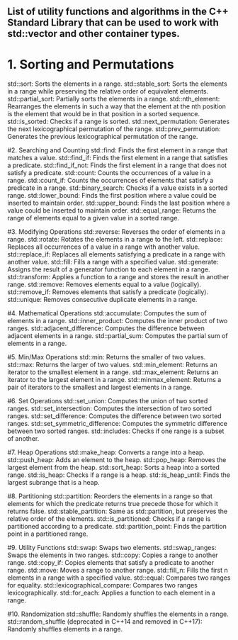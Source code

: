 List of utility functions and algorithms in the C++ Standard Library that can be
used to work with std::vector and other container types.
-------------------------------------------------------------------------------



# 1. Sorting and Permutations
std::sort: Sorts the elements in a range.
std::stable_sort: Sorts the elements in a range while preserving the relative order of equivalent elements.
std::partial_sort: Partially sorts the elements in a range.
std::nth_element: Rearranges the elements in such a way that the element at the nth position is the element that would be in that position in a sorted sequence.
std::is_sorted: Checks if a range is sorted.
std::next_permutation: Generates the next lexicographical permutation of the range.
std::prev_permutation: Generates the previous lexicographical permutation of the range.

#2. Searching and Counting
std::find: Finds the first element in a range that matches a value.
std::find_if: Finds the first element in a range that satisfies a predicate.
std::find_if_not: Finds the first element in a range that does not satisfy a predicate.
std::count: Counts the occurrences of a value in a range.
std::count_if: Counts the occurrences of elements that satisfy a predicate in a range.
std::binary_search: Checks if a value exists in a sorted range.
std::lower_bound: Finds the first position where a value could be inserted to maintain order.
std::upper_bound: Finds the last position where a value could be inserted to maintain order.
std::equal_range: Returns the range of elements equal to a given value in a sorted range.

#3. Modifying Operations
std::reverse: Reverses the order of elements in a range.
std::rotate: Rotates the elements in a range to the left.
std::replace: Replaces all occurrences of a value in a range with another value.
std::replace_if: Replaces all elements satisfying a predicate in a range with another value.
std::fill: Fills a range with a specified value.
std::generate: Assigns the result of a generator function to each element in a range.
std::transform: Applies a function to a range and stores the result in another range.
std::remove: Removes elements equal to a value (logically).
std::remove_if: Removes elements that satisfy a predicate (logically).
std::unique: Removes consecutive duplicate elements in a range.

#4. Mathematical Operations
std::accumulate: Computes the sum of elements in a range.
std::inner_product: Computes the inner product of two ranges.
std::adjacent_difference: Computes the difference between adjacent elements in a range.
std::partial_sum: Computes the partial sum of elements in a range.

#5. Min/Max Operations
std::min: Returns the smaller of two values.
std::max: Returns the larger of two values.
std::min_element: Returns an iterator to the smallest element in a range.
std::max_element: Returns an iterator to the largest element in a range.
std::minmax_element: Returns a pair of iterators to the smallest and largest elements in a range.

#6. Set Operations
std::set_union: Computes the union of two sorted ranges.
std::set_intersection: Computes the intersection of two sorted ranges.
std::set_difference: Computes the difference between two sorted ranges.
std::set_symmetric_difference: Computes the symmetric difference between two sorted ranges.
std::includes: Checks if one range is a subset of another.

#7. Heap Operations
std::make_heap: Converts a range into a heap.
std::push_heap: Adds an element to the heap.
std::pop_heap: Removes the largest element from the heap.
std::sort_heap: Sorts a heap into a sorted range.
std::is_heap: Checks if a range is a heap.
std::is_heap_until: Finds the largest subrange that is a heap.

#8. Partitioning
std::partition: Reorders the elements in a range so that elements for which the predicate returns true precede those for which it returns false.
std::stable_partition: Same as std::partition, but preserves the relative order of the elements.
std::is_partitioned: Checks if a range is partitioned according to a predicate.
std::partition_point: Finds the partition point in a partitioned range.

#9. Utility Functions
std::swap: Swaps two elements.
std::swap_ranges: Swaps the elements in two ranges.
std::copy: Copies a range to another range.
std::copy_if: Copies elements that satisfy a predicate to another range.
std::move: Moves a range to another range.
std::fill_n: Fills the first n elements in a range with a specified value.
std::equal: Compares two ranges for equality.
std::lexicographical_compare: Compares two ranges lexicographically.
std::for_each: Applies a function to each element in a range.

#10. Randomization
std::shuffle: Randomly shuffles the elements in a range.
std::random_shuffle (deprecated in C++14 and removed in C++17): Randomly shuffles elements in a range.
